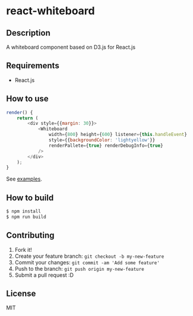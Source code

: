 # react-whiteboard

## Description

A whiteboard component based on D3.js for React.js

## Requirements

- React.js

## How to use

```javascript
render() {
    return (
        <div style={{margin: 30}}>
            <Whiteboard
                width={800} height={600} listener={this.handleEvent}
                style={{backgroundColor: 'lightyellow'}}
                renderPallete={true} renderDebugInfo={true}
            />
        </div>
    );
}
```
See [examples](examples).

## How to build

```bash
$ npm install
$ npm run build
```

## Contributing

1. Fork it!
1. Create your feature branch: `git checkout -b my-new-feature`
1. Commit your changes: `git commit -am 'Add some feature'`
1. Push to the branch: `git push origin my-new-feature`
1. Submit a pull request :D

## License

MIT
